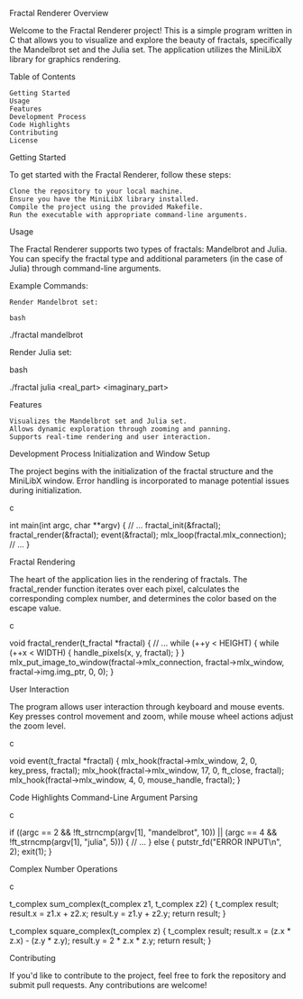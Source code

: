 Fractal Renderer
Overview

Welcome to the Fractal Renderer project! This is a simple program written in C that allows you to visualize and explore the beauty of fractals, specifically the Mandelbrot set and the Julia set. The application utilizes the MiniLibX library for graphics rendering.

Table of Contents

    Getting Started
    Usage
    Features
    Development Process
    Code Highlights
    Contributing
    License

Getting Started

To get started with the Fractal Renderer, follow these steps:

    Clone the repository to your local machine.
    Ensure you have the MiniLibX library installed.
    Compile the project using the provided Makefile.
    Run the executable with appropriate command-line arguments.

Usage

The Fractal Renderer supports two types of fractals: Mandelbrot and Julia. You can specify the fractal type and additional parameters (in the case of Julia) through command-line arguments.

Example Commands:

    Render Mandelbrot set:

    bash

./fractal mandelbrot

Render Julia set:

bash

./fractal julia <real_part> <imaginary_part>

Features

    Visualizes the Mandelbrot set and Julia set.
    Allows dynamic exploration through zooming and panning.
    Supports real-time rendering and user interaction.

Development Process
Initialization and Window Setup

The project begins with the initialization of the fractal structure and the MiniLibX window. Error handling is incorporated to manage potential issues during initialization.

c

int main(int argc, char **argv) {
    // ...
    fractal_init(&fractal);
    fractal_render(&fractal);
    event(&fractal);
    mlx_loop(fractal.mlx_connection);
    // ...
}

Fractal Rendering

The heart of the application lies in the rendering of fractals. The fractal_render function iterates over each pixel, calculates the corresponding complex number, and determines the color based on the escape value.

c

void fractal_render(t_fractal *fractal) {
    // ...
    while (++y < HEIGHT) {
        while (++x < WIDTH) {
            handle_pixels(x, y, fractal);
        }
    }
    mlx_put_image_to_window(fractal->mlx_connection, fractal->mlx_window, fractal->img.img_ptr, 0, 0);
}

User Interaction

The program allows user interaction through keyboard and mouse events. Key presses control movement and zoom, while mouse wheel actions adjust the zoom level.

c

void event(t_fractal *fractal) {
    mlx_hook(fractal->mlx_window, 2, 0, key_press, fractal);
    mlx_hook(fractal->mlx_window, 17, 0, ft_close, fractal);
    mlx_hook(fractal->mlx_window, 4, 0, mouse_handle, fractal);
}

Code Highlights
Command-Line Argument Parsing

c

if ((argc == 2 && !ft_strncmp(argv[1], "mandelbrot", 10)) 
    || (argc == 4 && !ft_strncmp(argv[1], "julia", 5))) {
    // ...
} else {
    putstr_fd("ERROR INPUT\n", 2);
    exit(1);
}

Complex Number Operations

c

t_complex sum_complex(t_complex z1, t_complex z2) {
    t_complex result;
    result.x = z1.x + z2.x;
    result.y = z1.y + z2.y;
    return result;
}

t_complex square_complex(t_complex z) {
    t_complex result;
    result.x = (z.x * z.x) - (z.y * z.y);
    result.y = 2 * z.x * z.y;
    return result;
}

Contributing

If you'd like to contribute to the project, feel free to fork the repository and submit pull requests. Any contributions are welcome!